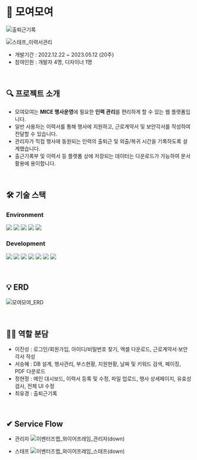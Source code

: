 # 💼 모여모여
![출퇴근기록](https://github.com/Shye-Seo/moyeo-moyeo/assets/93040911/81e78ed1-27aa-4d09-a67b-690a7e9ee8fd)

![스태프_이력서관리](https://github.com/Shye-Seo/moyeo-moyeo/assets/93040911/b7b878c7-d34d-481e-8b06-2a8776430f3f)
* 개발기간 : 2022.12.22 ~ 2023.05.12 (20주)
* 참여인원 : 개발자 4명, 디자이너 1명

<br>

## 🔍 프로젝트 소개
- 모여모여는 **MICE 행사운영**에 필요한 **인력 관리**를 편리하게 할 수 있는 웹 플랫폼입니다.
- 일반 사용자는 이력서를 통해 행사에 지원하고, 근로계약서 및 보안각서를 작성하여 전달할 수 있습니다.
- 관리자가 직접 행사에 동원되는 인력의 출퇴근 및 외출/복귀 시간을 기록하도록 설계했습니다.
- 출근기록부 및 이력서 등 플랫폼 상에 저장되는 데이터는 다운로드가 가능하여 문서활용에 용이합니다.

<br>

## 🛠 기술 스택
### Environment
<picture><img src="https://img.shields.io/badge/Eclipse IDE-2C2255?style=for-the-badge&logo=Eclipse IDE&logoColor=white"></picture> <picture><img src="https://img.shields.io/badge/mysql-4479A1?style=for-the-badge&logo=mysql&logoColor=white"></picture> <picture><img src="https://img.shields.io/badge/amazonaws-232F3E?style=for-the-badge&logo=amazonaws&logoColor=white"></picture> <picture><img src="https://img.shields.io/badge/git-F05032?style=for-the-badge&logo=git&logoColor=white"></picture> <picture><img src="https://img.shields.io/badge/github-181717?style=for-the-badge&logo=github&logoColor=white"></picture>


### Development
<picture><img src="https://img.shields.io/badge/Spring Boot-6DB33F?style=for-the-badge&logo=Spring Boot&logoColor=white"></picture> <picture><img src="https://img.shields.io/badge/java-007396?style=for-the-badge&logo=openjdk&logoColor=white"></picture> <picture><img src="https://img.shields.io/badge/javascript-F7DF1E?style=for-the-badge&logo=javascript&logoColor=white"></picture> <picture><img src="https://img.shields.io/badge/jquery-0769AD?style=for-the-badge&logo=jquery&logoColor=white"></picture> <picture><img src="https://img.shields.io/badge/thymeleaf-005F0F?style=for-the-badge&logo=thymeleaf&logoColor=white"></picture> <picture><img src="https://img.shields.io/badge/html5-E34F26?style=for-the-badge&logo=html5&logoColor=white"></picture> <picture><img src="https://img.shields.io/badge/css-1572B6?style=for-the-badge&logo=css3&logoColor=white"></picture>

<br>

## 💡 ERD 
![모여모여_ERD](https://github.com/Shye-Seo/moyeo-moyeo/assets/93040911/601bda26-aae1-4c9f-bf84-b926dfc8783e)

<br>

## 🤝🏻 역할 분담
* 이진성 : 로그인/회원가입, 아이디/비밀번호 찾기, 엑셀 다운로드, 근로계약서·보안각서 작성
* 서승혜 : DB 설계, 행사관리, 부스현황, 지원현황, 날짜 및 키워드 검색, 페이징, PDF 다운로드
* 정현정 : 메인 대시보드, 이력서 등록 및 수정, 파일 업로드, 행사 상세페이지, 유효성 검사, 전체 UI 수정
* 최유경 : 출퇴근기록

<br>

## ✔ Service Flow
* 관리자
![이벤터즈랩_와이어프레임_관리자(down)](https://github.com/Shye-Seo/moyeo-moyeo/assets/93040911/17032428-8c10-4fe7-808b-1cd39fb1b70f)

* 스태프
![이벤터즈랩_와이어프레임_스태프(down)](https://github.com/Shye-Seo/moyeo-moyeo/assets/93040911/625c5f4e-1e76-4972-a595-5d344c84023f)

<br>
